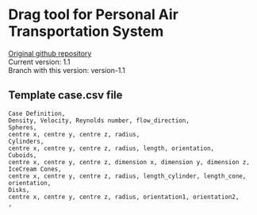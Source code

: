 # Drag tool for Personal Air Transportation System
[Original github repository](https://github.com/spockele/drag-tool)\
Current version: 1.1\
Branch with this version: version-1.1

## Template case.csv file
```
Case Definition,
Density, Velocity, Reynolds number, flow_direction,
Spheres,
centre x, centre y, centre z, radius,
Cylinders,
centre x, centre y, centre z, radius, length, orientation,
Cuboids,
centre x, centre y, centre z, dimension x, dimension y, dimension z,
IceCream Cones,
centre x, centre y, centre z, radius, length_cylinder, length_cone, orientation,
Disks,
centre x, centre y, centre z, radius, orientation1, orientation2,
,

```
